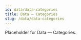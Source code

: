 ```yaml
---
id: data/data-categories
title: Data — Categories
slug: /data/data-categories
---
```


Placeholder for Data — Categories.
